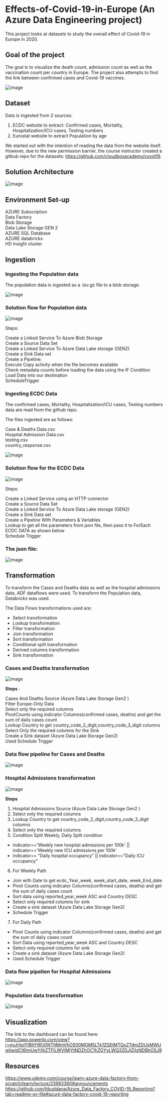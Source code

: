 # Effects-of-Covid-19-in-Europe (An Azure Data Engineering project)
This project looks at datasets to study the overall effect of Covid-19 in Europe in 2020.

## Goal of the project
The goal is to visualize the death count, admission count as well as the vaccination count per country in Europe. The project also attempts to find the link between confirmed cases
and Covid-19 vaccines.

![image](https://github.com/user-attachments/assets/618d7296-7e72-402e-ac96-52183cbae643)


## Dataset
Data is ingested from 2 sources:
1. ECDC website to extract: Confirmed cases, Mortality, Hospitalization/ICU cases, Testing numbers
2. Eurostat website to extract Population by age

We started out with the intention of reading the data from the website itself. However, due to the new permission barrier, the course instructor created a gitbub repo for the 
datasets: https://github.com/cloudboxacademy/covid19.

## Solution Architecture
![image](https://github.com/user-attachments/assets/9c7a7905-b1b7-4c06-877e-f4fe2a88cee6)

## Environment Set-up
 AZURE Subscription <br>
 Data Factory <br>
 Blob Storage <br>
 Data Lake Storage GEN 2 <br>
 AZURE SQL Database <br>
 AZURE databricks <br>
 HD Insight cluster <br>


## Ingestion  
### Ingesting the Population data
The population data is ingested as a .tsv.gz file to a blob storage. 

![image](https://github.com/user-attachments/assets/97027d6b-668b-4a86-986d-0999c7d72e36)

### Solution flow for Population data
![image](https://github.com/user-attachments/assets/3d766c74-3527-4fc5-bd21-a797b5d301e5)

Steps:

Create a Linked Service To Azure Blob Storage <br>
Create a Source Data Set <br>
Create a Linked Service To Azure Data Lake storage (GEN2) <br>
Create a Sink Data set <br>
Create a Pipeline: <br>
Execute Copy activity when the file becomes available<br>
Check metadata counts before loading the data using the IF Condition <br>
Load Data into our destination <br>
ScheduleTrigger <br>

### Ingesting ECDC Data
The confirmed cases, Mortality, Hospitalization/ICU cases, Testing numbers data are read from the github repo.

The files ingested are as follows:

Case & Deaths Data.csv <br>
Hospital Admission Data.csv <br>
testing.csv <br>
country_response.csv <br>

![image](https://github.com/user-attachments/assets/ebfce600-7bd7-4c22-9f6a-1773b66004bf)

### Solution flow for the ECDC Data
![image](https://github.com/user-attachments/assets/feed5b9f-4964-4801-b200-f1c43db5c61f)

Steps:

Create a Linked Service using an HTTP connector <br>
Create a Source Data Set <br>
Create a Linked Service To Azure Data Lake storage (GEN2) <br>
Create a Sink Data set <br>
Create a Pipeline With Parameters & Variables <br>
Lookup to get all the parameters from json file, then pass it to ForEach ECDC DATA as shown below <br>
Schedule Trigger <br>

### The json file:
![image](https://github.com/user-attachments/assets/951e6585-0d65-4baf-9338-3c38d787acd9)


## Transformation
To transform the Cases and Deaths data as well as the hospital admissions data, ADF dataflows were used.
To transform the Population data, Databricks was used.

The Data Flows transformations used are:

- Select transformation
- Lookup transformation
- Filter transformation
- Join transformation
- Sort transformation
- Conditional split transformation
- Derived columns transformation
- Sink transformation

### Cases and Deaths transformation
![image](https://github.com/user-attachments/assets/6638af9e-eab3-43e0-a2d1-06d266cdd0c7)

<strong> Steps </strong>:

Cases And Deaths Source (Azure Data Lake Storage Gen2 ) <br>
Filter Europe-Only Data <br>
Select only the required columns <br>
PivotCounts using indicator Columns(confirmed cases, deaths) and get the sum of daily cases count <br>
Lookup Country to get country_code_2_digit,country_code_3_digit columns <br>
Select Only the required columns for the Sink <br>
Create a Sink dataset (Azure Data Lake Storage Gen2) <br>
Used Schedule Trigger <br>

### Data flow pipeline for Cases and Deaths
![image](https://github.com/user-attachments/assets/2f14f3df-b6fe-4472-87c6-422e2e93abe1)





 ### Hospital Admissions transformation
 ![image](https://github.com/user-attachments/assets/8f066a71-c3ce-455d-9015-f3e7e786a0b4)

 <strong> Steps </strong>
1. Hospital Admissions Source (Azure Data Lake Storage Gen2 ) <br>
2. Select only the required columns<br>
3. Lookup Country to get country_code_2_digit,country_code_3_digit columns<br>
4. Select only the required columns<br>
5. Condition Split Weekly, Daily Split condition<br>
- indicator=='Weekly new hospital admissions per 100k' || indicator=='Weekly new ICU admissions per 100k'
- indicator== "Daily hospital occupancy" || indicator=="Daily ICU occupancy"
6. For Weekly Path <br>
- Join with Date to get ecdc_Year_week, week_start_date, week_End_date
- Pivot Counts using indicator Columns(confirmed cases, deaths) and get the sum of daily cases count
- Sort data using reported_year_week ASC and Country DESC
- Select only required columns for sink
- Create a sink dataset (Azure Data Lake Storage Gen2)
- Schedule Trigger
7. For Daily Path <br>
- Pivot Counts using indicator Columns(confirmed cases, deaths) and get the sum of daily cases count
- Sort Data using reported_year_week ASC and Country DESC
- Select only required columns for sink
- Create a sink dataset (Azure Data Lake Storage Gen2)
- Used Schedule Trigger
### Data flow pipelien for Hospital Admissions
 ![image](https://github.com/user-attachments/assets/aec51216-3240-41aa-a4c6-4bc33a58bb5c)
### Population data transformation
![image](https://github.com/user-attachments/assets/4500ca70-de07-42f7-a2a3-11d7d2cb304c)


## Visualization

The link to the dashboard can be found here: https://app.powerbi.com/view?r=eyJrIjoiYjBhYWU0NTItMmVhOS00MGM5LTk1ZGEtMTQxZTdmZDUxMWUwIiwidCI6ImUwYjlhZTFlLWViMjYtNDZhOC1hZGYyLWQ3ZGJjZjIzNDBhOSJ9


## Resources
https://www.udemy.com/course/learn-azure-data-factory-from-scratch/learn/lecture/23983360#announcements <br>
https://github.com/hbuddana/Azure_Data_Factory_COVID-19_Reporting?tab=readme-ov-file#azure-data-factory-covid-19-reporting











